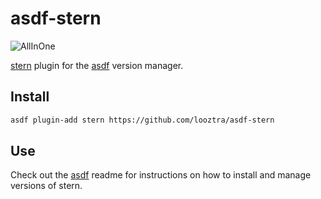 # asdf-stern

![AllInOne](https://github.com/looztra/asdf-stern/workflows/AllInOne/badge.svg)

[stern](https://github.com/stern/stern/releases) plugin for the [asdf](https://github.com/asdf-vm/asdf) version manager.

## Install

```bash
asdf plugin-add stern https://github.com/looztra/asdf-stern
```

## Use

Check out the [asdf](https://github.com/asdf-vm/asdf) readme for instructions on how to install and manage versions of stern.
